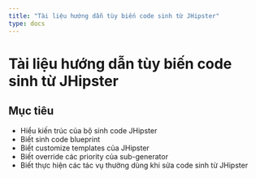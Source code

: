 ```yaml
---
title: "Tài liệu hướng dẫn tùy biến code sinh từ JHipster"
type: docs
---
```


# Tài liệu hướng dẫn tùy biến code sinh từ JHipster

## Mục tiêu

- Hiểu kiến trúc của bộ sinh code JHipster
- Biết sinh code blueprint
- Biết customize templates của JHipster
- Biết override các priority của sub-generator
- Biết thực hiện các tác vụ thường dùng khi sửa code sinh từ JHipster
